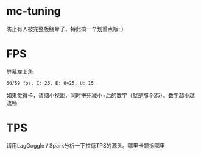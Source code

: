 # mc-tuning
防止有人被完整版绕晕了，特此搞一个划重点版: )
# FPS
屏幕左上角
```
60/59 fps, C: 25, E: 0+25, U: 15
```
如果觉得卡，请缩小视距，同时拼死减小+后的数字（就是那个25）。数字越小越流畅

# TPS
请用LagGoggle / Spark分析一下拉低TPS的源头。哪里卡顿拆哪里

